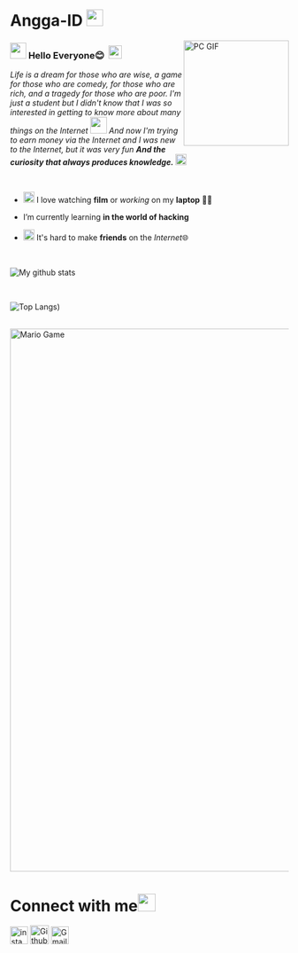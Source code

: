 # Angga-ID&nbsp;<img src="https://github.com/TheDudeThatCode/TheDudeThatCode/blob/master/Assets/happy.gif" width="30px">



<img align="right" alt="PC GIF" src="https://1.bp.blogspot.com/-GW5Wm4OnvqU/XlzVbMuEkZI/AAAAAAAADgU/U5GlzmVLZUctV7phDci8NIh7CQX8YepQgCLcBGAsYHQ/s1600/MyIcon2.png" width="190" />

### <img src="https://github.com/TheDudeThatCode/TheDudeThatCode/blob/master/Assets/Hi.gif" width="29px"> **Hello Everyone😊** &nbsp;<img src="https://github.com/TheDudeThatCode/TheDudeThatCode/blob/master/Assets/Earth.gif" width="24px">

<p>
  <em>
    Life is a dream for those who are wise, a game for those who are comedy, for those who are rich, and a tragedy for those who are poor.
I'm just a student but I didn't know that I was so interested in getting to know more about many things on the Internet <img src="https://github.com/TheDudeThatCode/TheDudeThatCode/blob/master/Assets/Developer.gif" width="30px"> And now I'm trying to earn money via the Internet
    and I was new to the Internet, but it was very fun
    <b>And the curiosity that always produces knowledge.</b> <img src="https://github.com/TheDudeThatCode/TheDudeThatCode/blob/master/Assets/Medal.gif" width="20px">
  </em>  
</p>

<br>

- <img alt="GIF" src="https://github.com/TheDudeThatCode/TheDudeThatCode/blob/master/Assets/happy.gif" width="20vw" /> I love watching **film** or *working* on my **laptop** 👨‍💻
- I’m currently learning **in the world of hacking**

- <img alt="GIF" src="https://github.com/TheDudeThatCode/TheDudeThatCode/blob/master/Assets/powerup.gif" width="20vw" /> It's hard to make **friends** on the *Internet*🌐

<br>


![My github stats](https://github-readme-stats.vercel.app/api?username=Angga-ID&show_icons=true&hide_border=true)

<br>

![Top Langs](https://github-readme-stats.vercel.app/api/top-langs/?username=Angga-ID&theme=light&hide=css,html))

<br>

<img src="https://github.com/TheDudeThatCode/TheDudeThatCode/blob/master/Assets/Mario_Gameplay.gif" alt="Mario Game" width="980">

<br>

# Connect with me<img src="https://github.com/TheDudeThatCode/TheDudeThatCode/blob/master/Assets/Handshake.gif" height="32px">



[<img src="https://github.com/TheDudeThatCode/TheDudeThatCode/blob/master/Assets/Instagram.svg" alt="instagram logo" width="32">](https://www.instagram.com/rismayanaangga_04/) [<img src="https://cdn.svgporn.com/logos/github-icon.svg" alt="Github logo" width="34">](https://github.com/Angga-ID)  [<img src="https://github.com/TheDudeThatCode/TheDudeThatCode/blob/master/Assets/Gmail.svg" alt="Gmail logo" height="32">](mailto:Anggarismayana160104@gmail.com)




<br>
<br>






<!--
  <a href="https://www.instagram.com/rismayanaangga_04/">
    <img align="left" alt="My  | Instagram" width="24px" src="https://github.com/TheDudeThatCode/TheDudeThatCode/blob/master/Assets/Instagram.svg" />
  </a> &nbsp;&nbsp;
  <a href="mailto:Anggarismayana160104@gmail.com">
    <img align="left" alt="My | Gmail" width="26px" src="https://github.com/TheDudeThatCode/TheDudeThatCode/blob/master/Assets/Gmail.svg" />
  </a>
  
  
  
 [<img src="https://github.com/TheDudeThatCode/TheDudeThatCode/blob/master/Assets/Instagram.svg" alt="instagram logo" width="24">](https://www.instagram.com/rismayanaangga_04/) 










